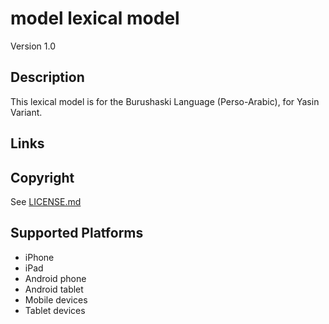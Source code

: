 model lexical model
===================

Version 1.0

Description
-----------
This lexical model is for the Burushaski Language (Perso-Arabic), for Yasin Variant.

Links
-----

Copyright
---------
See [LICENSE.md](LICENSE.md)

Supported Platforms
-------------------
 * iPhone
 * iPad
 * Android phone
 * Android tablet
 * Mobile devices
 * Tablet devices

